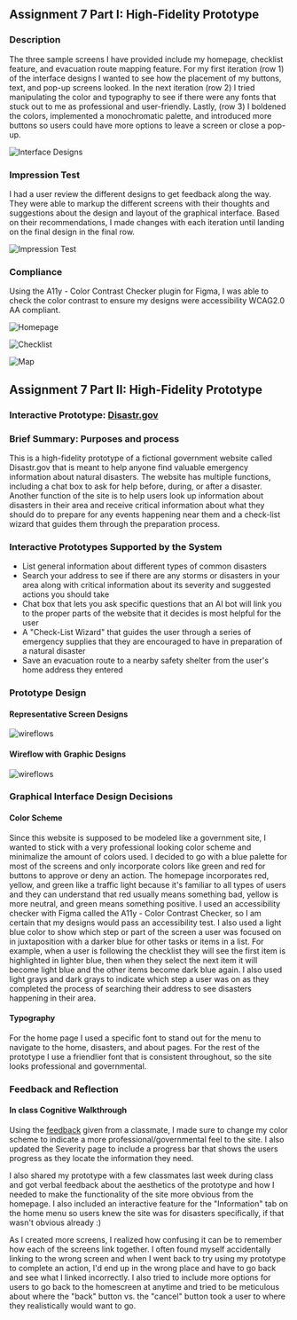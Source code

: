 ## Assignment 7 Part I: High-Fidelity Prototype
### Description
The three sample screens I have provided include my homepage, checklist feature, and evacuation route mapping feature. For my first iteration (row 1) of the interface designs I wanted to see how the placement of my buttons, text, and pop-up screens looked. In the next iteration (row 2) I tried manipulating the color and typography to see if there were any fonts that stuck out to me as professional and user-friendly. Lastly, (row 3) I boldened the colors, implemented a monochromatic palette, and introduced more buttons so users could have more options to leave a screen or close a pop-up.

![Interface Designs](Interface_Design.png)

### Impression Test
I had a user review the different designs to get feedback along the way. They were able to markup the different screens with their thoughts and suggestions about the design and layout of the graphical interface. Based on their recommendations, I made changes with each iteration until landing on the final design in the final row.

![Impression Test](Impression_Test.png)

### Compliance
Using the A11y - Color Contrast Checker plugin for Figma, I was able to check the color contrast to ensure my designs were accessibility WCAG2.0 AA compliant.

![Homepage](Homepage.png)

![Checklist](Checklist.png)

![Map](Map.png)

## Assignment 7 Part II: High-Fidelity Prototype

### Interactive Prototype: [Disastr.gov](https://www.figma.com/file/0jzW7usqVHhQD3B3pS1HXn/Disastr.gov?node-id=0%3A1)

### Brief Summary: Purposes and process
This is a high-fidelity prototype of a fictional government website called Disastr.gov that is meant to help anyone find valuable emergency information about natural disasters. The website has multiple functions, including a chat box to ask for help before, during, or after a disaster. Another function of the site is to help users look up information about disasters in their area and receive critical information about what they should do to prepare for any events happening near them and a check-list wizard that guides them through the preparation process.

### Interactive Prototypes Supported by the System
* List general information about different types of common disasters
* Search your address to see if there are any storms or disasters in your area along with critical information about its severity and suggested actions you should take
* Chat box that lets you ask specific questions that an AI bot will link you to the proper parts of the website that it decides is most helpful for the user
* A "Check-List Wizard" that guides the user through a series of emergency supplies that they are encouraged to have in preparation of a natural disaster
* Save an evacuation route to a nearby safety shelter from the user's home address they entered


### Prototype Design

#### Representative Screen Designs
![wireflows](Disastr.gov.png)

#### Wireflow with Graphic Designs
![wireflows](Wireflow_Disastr.gov.png)

### Graphical Interface Design Decisions

#### Color Scheme
Since this website is supposed to be modeled like a government site, I wanted to stick with a very professional looking color scheme and minimalize the amount of colors used. I decided to go with a blue palette for most of the screens and only incorporate colors like green and red for buttons to approve or deny an action. The homepage incorporates red, yellow, and green like a traffic light because it's familiar to all types of users and they can understand that red usually means something bad, yellow is more neutral, and green means something positive. I used an accessibility checker with Figma called the A11y - Color Contrast Checker, so I am certain that my designs would pass an accessibility test. I also used a light blue color to show which step or part of the screen a user was focused on in juxtaposition with a darker blue for other tasks or items in a list. For example, when a user is following the checklist they will see the first item is highlighted in lighter blue, then when they select the next item it will become light blue and the other items become dark blue again. I also used light grays and dark grays to indicate which step a user was on as they completed the process of searching their address to see disasters happening in their area.

#### Typography
For the home page I used a specific font to stand out for the menu to navigate to the home, disasters, and about pages. For the rest of the prototype I use a friendlier font that is consistent throughout, so the site looks professional and governmental.


### Feedback and Reflection

#### In class Cognitive Walkthrough
Using the [feedback](https://docs.google.com/document/d/1T8OhJi4BdyfwxzW_YU4qBjB_k1lbi28syh0660MAOWc/edit?usp=sharing) given from a classmate, I made sure to change my color scheme to indicate a more professional/governmental feel to the site. I also updated the Severity page to include a progress bar that shows the users progress as they locate the information they need.

I also shared my prototype with a few classmates last week during class and got verbal feedback about the aesthetics of the prototype and how I needed to make the functionality of the site more obvious from the homepage. I also included an interactive feature for the "Information" tab on the home menu so users knew the site was for disasters specifically, if that wasn't obvious already :)

As I created more screens, I realized how confusing it can be to remember how each of the screens link together. I often found myself accidentally linking to the wrong screen and when I went back to try using my prototype to complete an action, I'd end up in the wrong place and have to go back and see what I linked incorrectly. I also tried to include more options for users to go back to the homescreen at anytime and tried to be meticulous about where the "back" button vs. the "cancel" button took a user to where they realistically would want to go.
